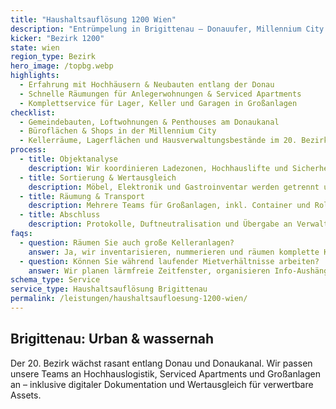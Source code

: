 ```yaml
---
title: "Haushaltsauflösung 1200 Wien"
description: "Entrümpelung in Brigittenau – Donauufer, Millennium City und Gemeindebauten zwischen Wallensteinplatz und Brigittaplatz."
kicker: "Bezirk 1200"
state: wien
region_type: Bezirk
hero_image: /topbg.webp
highlights:
  - Erfahrung mit Hochhäusern & Neubauten entlang der Donau
  - Schnelle Räumungen für Anlegerwohnungen & Serviced Apartments
  - Komplettservice für Lager, Keller und Garagen in Großanlagen
checklist:
  - Gemeindebauten, Loftwohnungen & Penthouses am Donaukanal
  - Büroflächen & Shops in der Millennium City
  - Kellerräume, Lagerflächen und Hausverwaltungsbestände im 20. Bezirk
process:
  - title: Objektanalyse
    description: Wir koordinieren Ladezonen, Hochhauslifte und Sicherheitsauflagen.
  - title: Sortierung & Wertausgleich
    description: Möbel, Elektronik und Gastroinventar werden getrennt und verwertet.
  - title: Räumung & Transport
    description: Mehrere Teams für Großanlagen, inkl. Container und Rollwagen.
  - title: Abschluss
    description: Protokolle, Duftneutralisation und Übergabe an Verwaltung oder Investor.
faqs:
  - question: Räumen Sie auch große Kelleranlagen?
    answer: Ja, wir inventarisieren, nummerieren und räumen komplette Keller-Cluster inkl. Müllraum.
  - question: Können Sie während laufender Mietverhältnisse arbeiten?
    answer: Wir planen lärmfreie Zeitfenster, organisieren Info-Aushänge und räumen einzelne Tops nach Plan.
schema_type: Service
service_type: Haushaltsauflösung Brigittenau
permalink: /leistungen/haushaltsaufloesung-1200-wien/
---
```

## Brigittenau: Urban & wassernah

Der 20. Bezirk wächst rasant entlang Donau und Donaukanal. Wir passen unsere Teams an Hochhauslogistik, Serviced Apartments und Großanlagen an – inklusive digitaler Dokumentation und Wertausgleich für verwertbare Assets.
